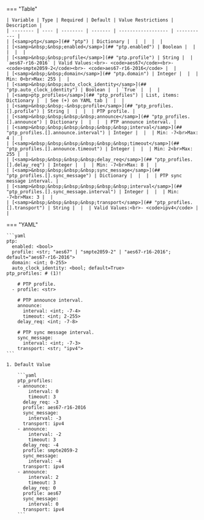 <!--
  ~ Copyright (c) 2023 Arista Networks, Inc.
  ~ Use of this source code is governed by the Apache License 2.0
  ~ that can be found in the LICENSE file.
  -->
=== "Table"

    | Variable | Type | Required | Default | Value Restrictions | Description |
    | -------- | ---- | -------- | ------- | ------------------ | ----------- |
    | [<samp>ptp</samp>](## "ptp") | Dictionary |  |  |  |  |
    | [<samp>&nbsp;&nbsp;enabled</samp>](## "ptp.enabled") | Boolean |  |  |  |  |
    | [<samp>&nbsp;&nbsp;profile</samp>](## "ptp.profile") | String |  | `aes67-r16-2016` | Valid Values:<br>- <code>aes67</code><br>- <code>smpte2059-2</code><br>- <code>aes67-r16-2016</code> |  |
    | [<samp>&nbsp;&nbsp;domain</samp>](## "ptp.domain") | Integer |  |  | Min: 0<br>Max: 255 |  |
    | [<samp>&nbsp;&nbsp;auto_clock_identity</samp>](## "ptp.auto_clock_identity") | Boolean |  | `True` |  |  |
    | [<samp>ptp_profiles</samp>](## "ptp_profiles") | List, items: Dictionary |  | See (+) on YAML tab |  |  |
    | [<samp>&nbsp;&nbsp;-&nbsp;profile</samp>](## "ptp_profiles.[].profile") | String |  |  |  | PTP profile. |
    | [<samp>&nbsp;&nbsp;&nbsp;&nbsp;announce</samp>](## "ptp_profiles.[].announce") | Dictionary |  |  |  | PTP announce interval. |
    | [<samp>&nbsp;&nbsp;&nbsp;&nbsp;&nbsp;&nbsp;interval</samp>](## "ptp_profiles.[].announce.interval") | Integer |  |  | Min: -7<br>Max: 4 |  |
    | [<samp>&nbsp;&nbsp;&nbsp;&nbsp;&nbsp;&nbsp;timeout</samp>](## "ptp_profiles.[].announce.timeout") | Integer |  |  | Min: 2<br>Max: 255 |  |
    | [<samp>&nbsp;&nbsp;&nbsp;&nbsp;delay_req</samp>](## "ptp_profiles.[].delay_req") | Integer |  |  | Min: -7<br>Max: 8 |  |
    | [<samp>&nbsp;&nbsp;&nbsp;&nbsp;sync_message</samp>](## "ptp_profiles.[].sync_message") | Dictionary |  |  |  | PTP sync message interval. |
    | [<samp>&nbsp;&nbsp;&nbsp;&nbsp;&nbsp;&nbsp;interval</samp>](## "ptp_profiles.[].sync_message.interval") | Integer |  |  | Min: -7<br>Max: 3 |  |
    | [<samp>&nbsp;&nbsp;&nbsp;&nbsp;transport</samp>](## "ptp_profiles.[].transport") | String |  |  | Valid Values:<br>- <code>ipv4</code> |  |

=== "YAML"

    ```yaml
    ptp:
      enabled: <bool>
      profile: <str; "aes67" | "smpte2059-2" | "aes67-r16-2016"; default="aes67-r16-2016">
      domain: <int; 0-255>
      auto_clock_identity: <bool; default=True>
    ptp_profiles: # (1)!

        # PTP profile.
      - profile: <str>

        # PTP announce interval.
        announce:
          interval: <int; -7-4>
          timeout: <int; 2-255>
        delay_req: <int; -7-8>

        # PTP sync message interval.
        sync_message:
          interval: <int; -7-3>
        transport: <str; "ipv4">
    ```

    1. Default Value

        ```yaml
        ptp_profiles:
        - announce:
            interval: 0
            timeout: 3
          delay_req: -3
          profile: aes67-r16-2016
          sync_message:
            interval: -3
          transport: ipv4
        - announce:
            interval: -2
            timeout: 3
          delay_req: -4
          profile: smpte2059-2
          sync_message:
            interval: -4
          transport: ipv4
        - announce:
            interval: 2
            timeout: 3
          delay_req: 0
          profile: aes67
          sync_message:
            interval: 0
          transport: ipv4
        ```
